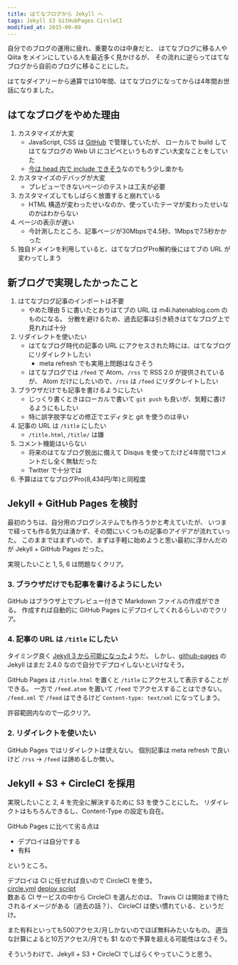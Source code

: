 ```yaml
---
title: はてなブログから Jekyll へ
tags: Jekyll S3 GitHubPages CircleCI
modified_at: 2015-09-09
---
```

自分でのブログの運用に疲れ、重要なのは中身だと、
はてなブログに移る人や Qiita をメインにしている人を最近多く見かけるが、
その流れに逆らってはてなブログから自前のブログに移ることにした。

はてなダイアリーから通算では10年間、はてなブログになってからは4年間お世話になりました。


## はてなブログをやめた理由

1. カスタマイズが大変
    * JavaScript, CSS は [GitHub](https://github.com/m4i/m4i.hatenablog.com) で管理していたが、
      ローカルで build してはてなブログの Web UI にコピペというものすごい大変なことをしていた
    * [今は head 内で include できそう](http://staff.hatenablog.com/entry/2014/02/19/191316)なのでもう少し楽かも
1. カスタマイズのデバッグが大変
    * プレビューできないページのテストは工夫が必要
1. カスタマイズしてもしばらく放置すると崩れている
    * HTML 構造が変わったせいなのか、使っていたテーマが変わったせいなのかはわからない
1. ページの表示が遅い
    * 今計測したところ、記事ページが30Mbpsで4.5秒、1Mbpsで7.5秒かかった
1. 独自ドメインを利用していると、はてなブログPro解約後にはてブの URL が変わってしまう


## 新ブログで実現したかったこと

1. はてなブログ記事のインポートは不要
    * やめた理由 5 に書いたとおりはてブの URL は m4i.hatenablog.com のものになる。
      分散を避けるため、過去記事は引き続きはてなブログ上で見れれば十分
1. リダイレクトを使いたい
    * はてなブログ時代の記事の URL にアクセスされた時には、はてなブログにリダイレクトしたい
        * meta refresh でも実用上問題はなさそう
    * はてなブログでは `/feed` で Atom、`/rss` で RSS 2.0 が提供されているが、
      Atom だけにしたいので、`/rss` は `/feed` にリダクレイトしたい
1. ブラウザだけでも記事を書けるようにしたい
    * じっくり書くときはローカルで書いて `git push` も良いが、気軽に書けるようにもしたい
    * 特に誤字脱字などの修正でエディタと git を使うのは辛い
1. 記事の URL は `/title` にしたい
    * `/title.html`, `/title/` は嫌
1. コメント機能はいらない
    * 将来のはてなブログ脱出に備えて Disqus を使ってたけど4年間で1コメントだし全く無駄だった
    * Twitter で十分では
1. 予算ははてなブログPro(8,434円/年)と同程度


## Jekyll + GitHub Pages を検討

最初のうちは、自分用のブログシステムでも作ろうかと考えていたが、
いつまで経っても作る気力は湧かず、その間にいくつもの記事のアイデアが流れていった。
このままではまずいので、まずは手軽に始めようと思い最初に浮かんだのが Jekyll + GitHub Pages だった。

実現したいこと 1, 5, 6 は問題なくクリア。

### 3. ブラウザだけでも記事を書けるようにしたい

GitHub はブラウザ上でプレビュー付きで Markdown ファイルの作成ができる。
作成すれば自動的に GitHub Pages にデプロイしてくれるらしいのでクリア。

### 4. 記事の URL は `/title` にしたい

タイミング良く [Jekyll 3 から可能になった](http://jekyllrb.com/docs/permalinks/#extensionless-permalinks)ようだ。
しかし、[github-pages](https://rubygems.org/gems/github-pages/versions/39) の
Jekyll はまだ 2.4.0 なので自分でデプロイしないといけなそう。

GitHub Pages は `/title.html` を置くと `/title` にアクセスして表示することができる。
一方で `/feed.atom` を置いて `/feed` でアクセスすることはできない。
`/feed.xml` で `/feed` はできるけど `Content-type: text/xml` になってしまう。

許容範囲内なので一応クリア。

### 2. リダイレクトを使いたい

GitHub Pages ではリダイレクトは使えない。
個別記事は meta refresh で良いけど `/rss` -> `/feed` は諦めるしか無い。


## Jekyll + S3 + CircleCI を採用

実現したいこと 2, 4 を完全に解決するために S3 を使うことにした。
リダイレクトはもちろんできるし、Content-Type の設定も自在。

GitHub Pages に比べて劣る点は

* デプロイは自分でする
* 有料

というところ。

デプロイは CI に任せれば良いので CircleCI を使う。  
[circle.yml](https://github.com/m4i/blog.m4i.jp/blob/master/circle.yml)
[deploy script](https://github.com/m4i/blog.m4i.jp/blob/master/bin/deploy)  
数ある CI サービスの中から CircleCI を選んだのは、
Travis CI は開始まで待たされるイメージがある（過去の話？）、
CircleCI は使い慣れている、というだけ。

また有料といっても500アクセス/月しかないのでほぼ無料みたいなもの。
適当な計算によると10万アクセス/月でも $1 なので予算を超える可能性はなさそう。

そういうわけで、Jekyll + S3 + CircleCI でしばらくやっていこうと思う。
